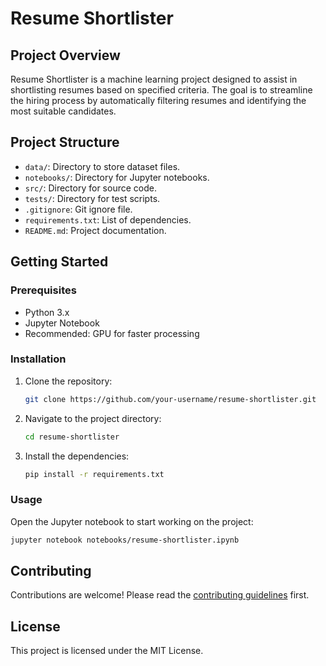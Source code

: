 # Resume Shortlister

## Project Overview

Resume Shortlister is a machine learning project designed to assist in shortlisting resumes based on specified criteria. The goal is to streamline the hiring process by automatically filtering resumes and identifying the most suitable candidates.

## Project Structure

- `data/`: Directory to store dataset files.
- `notebooks/`: Directory for Jupyter notebooks.
- `src/`: Directory for source code.
- `tests/`: Directory for test scripts.
- `.gitignore`: Git ignore file.
- `requirements.txt`: List of dependencies.
- `README.md`: Project documentation.

## Getting Started

### Prerequisites

- Python 3.x
- Jupyter Notebook
- Recommended: GPU for faster processing

### Installation

1. Clone the repository:
   ```bash
   git clone https://github.com/your-username/resume-shortlister.git
   ```

2. Navigate to the project directory:
   ```bash
   cd resume-shortlister
   ```

3. Install the dependencies:
   ```bash
   pip install -r requirements.txt
   ```

### Usage

Open the Jupyter notebook to start working on the project:
```bash
jupyter notebook notebooks/resume-shortlister.ipynb
```

## Contributing

Contributions are welcome! Please read the [contributing guidelines](CONTRIBUTING.md) first.

## License

This project is licensed under the MIT License.
